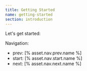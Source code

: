 ```yaml
---
title: Getting Started
name: getting-started
section: introduction
---
```

Let's get started:

Navigation:

- prev: [% asset.nav.prev.name %]
- start: [% asset.nav.start.name %]
- next: [% asset.nav.next.name %]

